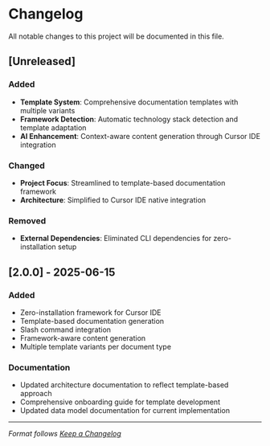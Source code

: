 # Changelog

All notable changes to this project will be documented in this file.

## [Unreleased]

### Added

- **Template System**: Comprehensive documentation templates with multiple variants
- **Framework Detection**: Automatic technology stack detection and template adaptation
- **AI Enhancement**: Context-aware content generation through Cursor IDE integration

### Changed

- **Project Focus**: Streamlined to template-based documentation framework
- **Architecture**: Simplified to Cursor IDE native integration

### Removed

- **External Dependencies**: Eliminated CLI dependencies for zero-installation setup

## [2.0.0] - 2025-06-15

### Added

- Zero-installation framework for Cursor IDE
- Template-based documentation generation
- Slash command integration
- Framework-aware content generation
- Multiple template variants per document type

### Documentation

- Updated architecture documentation to reflect template-based approach
- Comprehensive onboarding guide for template development
- Updated data model documentation for current implementation

---

*Format follows [Keep a Changelog](https://keepachangelog.com/en/1.0.0/)*
